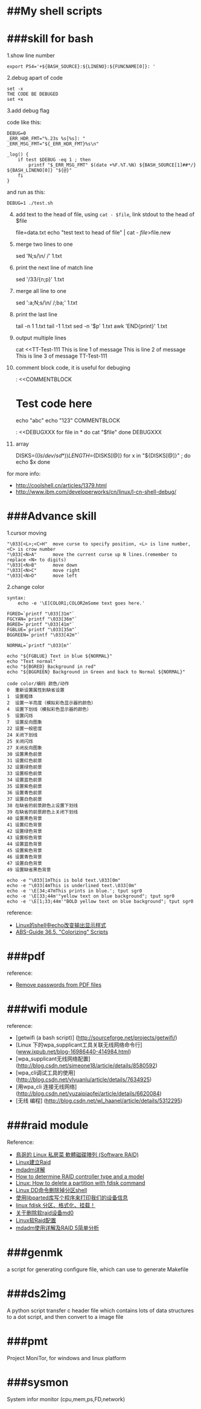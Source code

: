 
##My shell scripts
================================================================================

###skill for bash 
================================================================================

1.show line number

	export PS4='+${BASH_SOURCE}:${LINENO}:${FUNCNAME[0]}: '


2.debug apart of code

	set -x
	THE CODE BE DEBUGED
	set +x

3.add debug flag

code like this:

	DEBUG=0
	_ERR_HDR_FMT="%.23s %s[%s]: "
	_ERR_MSG_FMT="${_ERR_HDR_FMT}%s\n"

	_log() {
		if test $DEBUG -eq 1 ; then
			printf "$_ERR_MSG_FMT" $(date +%F.%T.%N) ${BASH_SOURCE[1]##*/} ${BASH_LINENO[0]} "${@}"
		fi
	}

and run as this:

	DEBUG=1 ./test.sh


4. add text to the head of file, using `cat - $file`, link stdout to the head of $file  

	file=data.txt
	echo "test text to head of file" | cat - $file >$file.new

5. merge two lines to one

	sed 'N;s/\n/ /' 1.txt

6. print the next line of match line

	sed '/33/{n;p}' 1.txt

7. merge all line to one

	sed ':a;N;s/\n/ /;ba;' 1.txt

8. print the last line

	tail -n 1 1.txt
	tail -1 1.txt
	sed -n '$p' 1.txt
	awk 'END{print}' 1.txt

9. output multiple lines

	cat <<TT-Test-111
	This is line 1 of message
	This is line 2 of message
	This is line 3 of message
	TT-Test-111

10. comment block code, it is useful for debuging

	: <<COMMENTBLOCK
	# Test code here
	echo "abc"
	echo "123"
	COMMENTBLOCK

	: <<DEBUGXXX
	for file in *
	do
	  cat "$file"
	done
	DEBUGXXX

11. array

	DISKS=($(ls /dev/sd*))
	LENGTH=${DISKS[@]}
    for x in "${DISKS[@]}" ; do
		echo $x
	done

for more info:

* <http://coolshell.cn/articles/1379.html>
* <http://www.ibm.com/developerworks/cn/linux/l-cn-shell-debug/>

###Advance skill
================================================================================

1.cursor moving

	"\033[<L>;<C>H"  move curse to specify position, <L> is line number, <C> is crow number
	"\033[<N>A"      move the current curse up N lines.(remember to replace <N> to digits)
	"\033[<N>B"      move down
	"\033[<N>C"      move right
	"\033[<N>D"      move left

2.change color

	syntax:
		echo -e '\E[COLOR1;COLOR2mSome text goes here.'

	FGRED=`printf "\033[31m"`
	FGCYAN=`printf "\033[36m"`
	BGRED=`printf "\033[41m"`
	FGBLUE=`printf "\033[35m"`
	BGGREEN=`printf "\033[42m"`
	 
	NORMAL=`printf "\033[m"`
	 
	echo "${FGBLUE} Text in blue ${NORMAL}"
	echo "Text normal"
	echo "${BGRED} Background in red"
	echo "${BGGREEN} Background in Green and back to Normal ${NORMAL}"

	code color/编码 颜色/动作
	0  重新设置属性到缺省设置
	1  设置粗体
	2  设置一半亮度（模拟彩色显示器的颜色）
	4  设置下划线（模拟彩色显示器的颜色）
	5  设置闪烁
	7  设置反向图象
	22 设置一般密度
	24 关闭下划线
	25 关闭闪烁
	27 关闭反向图象
	30 设置黑色前景
	31 设置红色前景
	32 设置绿色前景
	33 设置棕色前景
	34 设置蓝色前景
	35 设置紫色前景
	36 设置青色前景
	37 设置白色前景
	38 在缺省的前景颜色上设置下划线
	39 在缺省的前景颜色上关闭下划线
	40 设置黑色背景
	41 设置红色背景
	42 设置绿色背景
	43 设置棕色背景
	44 设置蓝色背景
	45 设置紫色背景
	46 设置青色背景
	47 设置白色背景
	49 设置缺省黑色背景

	echo -e "\033[1mThis is bold text.\033[0m"
	echo -e "\033[4mThis is underlined text.\033[0m"
	echo -e '\E[34;47mThis prints in blue.'; tput sgr0
	echo -e '\E[33;44m'"yellow text on blue background"; tput sgr0
	echo -e '\E[1;33;44m'"BOLD yellow text on blue background"; tput sgr0

reference:
* [Linux的shell中echo改变输出显示样式](http://www.cnblogs.com/276815076/archive/2011/05/11/2043367.html)
* [ABS-Guide 36.5. "Colorizing" Scripts]()

###pdf
================================================================================
reference:  
* [Remove passwords from PDF files](http://blog.marcus-brinkmann.de/2011/06/08/remove-password-from-pdf/)

###wifi module
================================================================================
reference:  
* [getwifi (a bash script)] (http://sourceforge.net/projects/getwifi/)
* [Linux 下的wpa_supplicant工具关联无线网络命令行] (www.ixpub.net/blog-16986440-414984.html)
* [wpa_supplicant无线网络配置] (http://blog.csdn.net/simeone18/article/details/8580592)
* [wpa_cli调试工具的使用] (http://blog.csdn.net/ylyuanlu/article/details/7634925)
* [用wpa_cli 连接无线网络] (http://blog.csdn.net/yuzaipiaofei/article/details/6620084)
* [无线 编程] (http://blog.csdn.net/wl_haanel/article/details/5312295)

###raid module
================================================================================
Reference:  
* [鳥哥的 Linux 私房菜 軟體磁碟陣列 (Software RAID)](http://linux.vbird.org/linux_basic/0420quota.php#raid)
* [Linux建立Raid](http://page.renren.com/600235506/note/486081565?op=pre&curTime=1282876355000)
* [mdadm详解](http://blog.csdn.net/sense5/article/details/3888249)
* [How to determine RAID controller type and a model](http://supportex.net/2010/11/determine-raid-controller-type-model/)
* [Linux: How to delete a partition with fdisk command](www.cyberciti.biz/faq/linux-how-to-delete-a-partition-with-fdisk-command/)
* [Linux DD命令删除掉分区shell](www.51chongdian.net/bbs/thread-35739-1-1.html)
* [使用libparted库写个程序来打印我们的设备信息](blog.csdn.net/fjb2080/article/details/5032274)
* [linux fdisk 分区、格式化、挂载！](yuetao.org/linux-fdisk/)
* [关于删除软raid设备md0](www.ixpub.net/thread-763965-1-1.html)
* [Linux软Raid配置](http://david0341.iteye.com/blog/382399)
* [mdadm使用详解及RAID 5简单分析](http://blog.csdn.net/sense5/article/details/1828868)

###genmk
================================================================================
a script for generating configure file, which can use to generate Makefile

###ds2img
================================================================================
A python script transfer c header file which contains lots of data structures 
to a dot script, and then convert to a image file

###pmt
================================================================================
Project MoniTor, for windows and linux platform

###sysmon
================================================================================
System infor monitor (cpu,mem,ps,FD,network)
